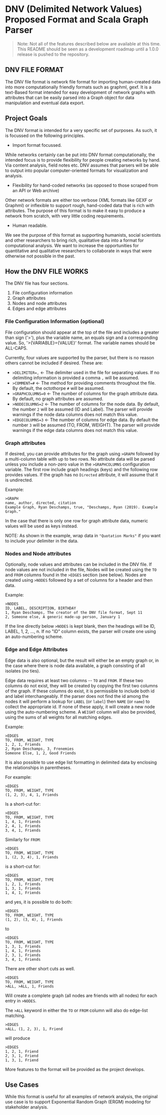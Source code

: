 # DNV (Delimited Network Values) Proposed Format and Scala Graph Parser

> Note: Not all of the features described below are available at this time.
> This README should be seen as a development roadmap until a 1.0.0 release
> is pushed to the repository.

## DNV FILE FORMAT

The DNV file format is network file format for importing human-created data into
more computationally friendly formats such as graphml, gexf. It is a text-Based
format intended for easy development of network graphs with attributes that
can be easily parsed into a Graph object for data manipulation and eventual
data export.

## Project Goals

The DNV format is intended for a very specific set of purposes. As such, it is
focussed on the following principles.

- Import format focussed.

While networks certainly can be put into DNV format computationally, the
intended focus is to provide flexibility for people creating networks by hand.
Via content analysis, field notes etc. DNV assumes that parsers will be able
to output into popular computer-oriented formats for visualization and analysis.

- Flexibility for hand-coded networks (as opposed to those
  scraped from an API or Web archive)

Other network formats are either too verbose (XML formats like GEXF or Graphml)
or inflexible to support rough, hand-coded data that is rich with attributes.
The purpose of this format is to make it easy to produce a network from scratch,
with very little coding requirements.

- Human readable.

We see the purpose of this format as supporting humanists, social scientists and
other researchers to bring rich, qualitative data into a format for
computational analysis. We want to increase the opportunities for quantitative
and qualitative researchers to collaborate in ways that were otherwise not
possible in the past.

## How the DNV FILE WORKS

The DNV file has four sections.
1. File configuration information
2. Graph attributes
3. Nodes and node attributes
4. Edges and edge attributes

### File Configuration Information (optional)

File configuration should appear at the top of the file and includes a
greater than sign ('>'), plus the variable name, an equals sign
and a corresponding value. So, '>{VARIABLE}={VALUE}' format.
The variable names should be ALL-CAPS.

Currently, four values are supported by the parser, but there is no reason
others cannot be included if desired. These are:

- `>DELIMITER=,` <- The delimiter used in the file for separating values. If no
delimiting information is provided a comma `,` will be assumed.
- `>COMMENT=#` <- The method for providing comments throughout the file. By
default, the octothorpe `#` will be assumed.
- `>GRAPHCOLUMNS=0` <- The number of columns for the graph attribute data. By
default, no graph attributes are assumed.
- `>NODECOLUMNS=2` <- The number of columns for the node data. By default,
the number `2` will be assumed (ID and Label). The parser will provide warnings
if the node data columns does not match this value.
- `>EDGECOLUMNS=3` <- The number of columns for edge data. By default the number
`3` will be assumed (TO, FROM, WEIGHT). The parser will provide warnings if the
edge data columns does not match this value.

### Graph attributes

If desired, you can provide attributes for the graph using `>GRAPH` followed by
a multi-column table with up to two rows. No attribute data will be parsed
unless you include a non-zero value in the `>GRAPHCOLUMNS` configuration
variable. The first row include graph headings (keys) and the following row
provides values. If the graph has no `Directed` attribute, it will assume
that it is undirected.

Example:

```
>GRAPH
name, author, directed, citation
Example Graph, Ryan Deschamps, true, "Deschamps, Ryan (2019). Example Graph."
```

In the case that there is only one row for graph attribute data, numeric values
will be used as keys instead.

NOTE: As shown in the example, wrap data in `"Quotation Marks"` if you want to
include your delimiter in the data.

### Nodes and Node attributes

Optionally, node values and attributes can be included in the DNV file. If
node values are not included in the file, Nodes will be created using the
`TO` and `FROM` columns found in the `>EDGES` section (see below). Nodes are
created using `>NODES` followed by a set of columns for a header and then data.

Example:

```
>NODES
ID, LABEL, DESCRIPTION, BIRTHDAY
1, Ryan Deschamps, The creator of the DNV file format, Sept 11
2, Someone else, A generic made-up person, January 1
```

If the line directly below `>NODES` is kept blank, then the headings will be
ID, LABEL, 1, 2, ..., n. If no "ID" column exists, the parser will create one
using an auto-numbering scheme.

### Edge and Edge Attributes

Edge data is also optional, but the result will either be an empty graph or,
in the case where there is node data available, a graph consisting of all
isolates (no ties).

Edge data requires at least two columns -- `TO` and `FROM`. If these two
columns do not exist, they will be created by copying the first two columns of
the graph. If these columns do exist, it is permissible to include both
id and label interchangeably. If the parser does not find the id among the nodes
it will perform a lookup for `LABEL` (or `label`) then `NAME` (or `name`) to
collect the appropriate id. If none of these apply, it will create a new node
using the auto-numbering scheme. A `WEIGHT` column will also be provided, using
the sums of all weights for all matching edges.

Example:

```
>EDGES
TO, FROM, WEIGHT, TYPE
1, 2, 1, Friends
2, Ryan Deschamps, 3, Frenemies
Someone Else, 1, 2, Good Friends
```

It is also possible to use edge list formatting in delimited data by enclosing
the relationships in parentheses.

For example:

```
>EDGES
TO, FROM, WEIGHT, TYPE
(1, 2, 3), 4, 1, Friends
```

Is a short-cut for:

```
>EDGES
TO, FROM, WEIGHT, TYPE
1, 4, 1, Friends
2, 4, 1, Friends
3, 4, 1, Friends
```

Similarly for `FROM`:

```
>EDGES
TO, FROM, WEIGHT, TYPE
1, (2, 3, 4), 1, Friends
```

is a short-cut for:

```
>EDGES
TO, FROM, WEIGHT, TYPE
1, 2, 1, Friends
1, 3, 1, Friends
1, 4, 1, Friends
```

and yes, it is possible to do both:

```
>EDGES
TO, FROM, WEIGHT, TYPE
(1, 2), (3, 4), 1, Friends
```

to

```
>EDGES
TO, FROM, WEIGHT, TYPE
1, 3, 1, Friends
1, 4, 1, Friends
2, 3, 1, Friends
3, 4, 1, Friends
```

There are other short cuts as well.

```
>EDGES
TO, FROM, WEIGHT, TYPE
>ALL, >ALL, 1, Friends
```

Will create a complete graph (all nodes are friends with all nodes) for each
entry in `>NODES`.

The `>ALL` keyword in either the `TO` or `FROM` column will also do edge-list
matching.

```
>EDGES
>ALL, (1, 2, 3), 1, Friend
```

will produce

```
>EDGES
1, 2, 1, Friend
2, 3, 1, Friend
1, 3, 1, Friend
```

More features to the format will be provided as the project develops.

## Use Cases

While this format is useful for all examples of network analysis, the original
use case is to support Exponential Random Graph (ERGM) modeling for
stakeholder analysis.
